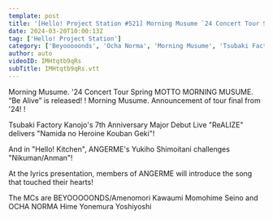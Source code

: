 ```yaml
---
template: post
title: '[Hello! Project Station #521] Morning Musume `24 Concert Tour Spring "Be Alive" / Tsubaki Factory 7th Anniversary Live "Namida no Heroine Kouban Geki" / Hello! Kitchen Yukiho Shimoitani / MC: Kiyono Momohime & Kirara Yonemura'
date: 2024-03-20T10:00:13Z
tag: ['Hello! Project Station']
category: ['Beyooooonds', 'Ocha Norma', 'Morning Musume', 'Tsubaki Factory']
author: auto 
videoID: IMHtqtb9qRs
subTitle: IMHtqtb9qRs.vtt
---
```

Morning Musume. '24 Concert Tour Spring MOTTO MORNING MUSUME. “Be Alive” is released! ! Morning Musume. Announcement of tour final from '24! !

Tsubaki Factory Kanojo's 7th Anniversary Major Debut Live "ReALIZE" delivers "Namida no Heroine Kouban Geki"!

And in "Hello! Kitchen", ANGERME's Yukiho Shimoitani challenges "Nikuman/Anman"!

At the lyrics presentation, members of ANGERME will introduce the song that touched their hearts!

The MCs are BEYOOOOONDS/Amenomori Kawaumi Momohime Seino and OCHA NORMA Hime Yonemura Yoshiyoshi
